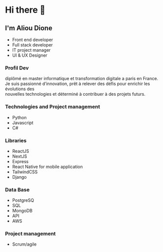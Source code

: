 # Hi there 👋
## I'm Aliou Dione
- Front end developer
- Full stack developer
- IT project manager
- UI & UX Designer

### Profil Dev
diplômé en master informatique et transformation digitale a paris en France.<br>
Je suis passionné d’innovation, prêt à relever des défis pour enrichir les évolutions des <br>
nouvelles technologies et déterminé à contribuer à des projets futurs.

### Technologies and Project management
- Python
- Javascript
- C#
### Libraries
- ReactJS
- NextJS
- Express
- React Native for mobile application
- TailwindCSS
- Django
### Data Base
- PostgreSQ
- SQL
- MongoDB
- API
- AWS 
### Project management
- Scrum/agile










